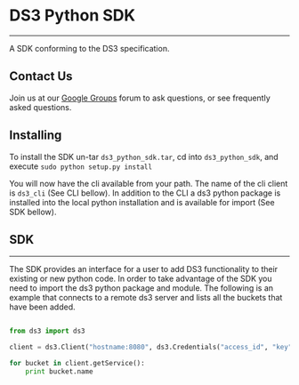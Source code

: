 # DS3 Python SDK

---

A SDK conforming to the DS3 specification.

## Contact Us

Join us at our [Google Groups](https://groups.google.com/d/forum/spectralogicds3-sdks) forum to ask questions, or see frequently asked questions.

## Installing

To install the SDK un-tar `ds3_python_sdk.tar`, cd into `ds3_python_sdk`, and execute `sudo python setup.py install`

You will now have the cli available from your path.  The name of the cli client is `ds3_cli` (See CLI bellow).  In addition to the CLI a ds3 python package is installed into the local python installation and is available for import (See SDK bellow).

## SDK

---

The SDK provides an interface for a user to add DS3 functionality to their existing or new python code.  In order to take advantage of the SDK you need to import the ds3 python package and module.  The following is an example that connects to a remote ds3 server and lists all the buckets that have been added.

```python

from ds3 import ds3

client = ds3.Client("hostname:8080", ds3.Credentials("access_id", "key"))

for bucket in client.getService():
    print bucket.name
```
